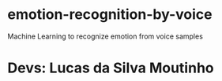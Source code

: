 # emotion-recognition-by-voice
Machine Learning to recognize emotion from voice samples

# Devs: Lucas da Silva Moutinho